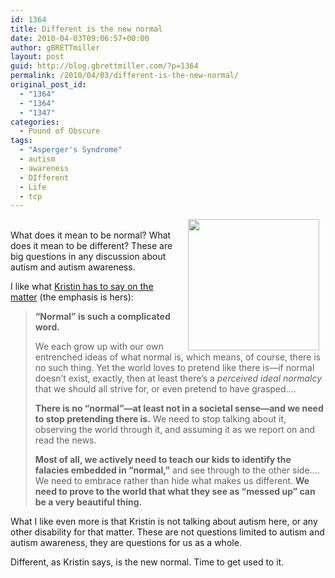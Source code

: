 ```yaml
---
id: 1364
title: Different is the new normal
date: 2010-04-03T09:06:57+00:00
author: gBRETTmiller
layout: post
guid: http://blog.gbrettmiller.com/?p=1364
permalink: /2010/04/03/different-is-the-new-normal/
original_post_id:
  - "1364"
  - "1364"
  - "1347"
categories:
  - Pound of Obscure
tags:
  - "Asperger's Syndrome"
  - autism
  - awareness
  - DIfferent
  - Life
  - tcp
---
```

[<img class="alignnone size-full wp-image-1365" style="margin-left:10px;margin-right:10px;" title="different_is_the_new_normal" src="http://nostraightlines.files.wordpress.com/2010/04/different_is_the_new_normal.jpg?resize=210%2C210" alt="" width="210" height="210" align="right" data-recalc-dims="1" />](http://www.zazzle.com/different_is_the_new_normal_bumper_sticker-128718758909064770)  
What does it mean to be normal? What does it mean to be different? These are big questions in any discussion about autism and autism awareness.

I like what [Kristin has to say on the matter](http://www.halfwaytonormal.com/?p=777) (the emphasis is hers):

> **“Normal” is such a complicated word.**
> 
> We each grow up with our own entrenched ideas of what normal is, which means, of course, there is no such thing. Yet the world loves to pretend like there is—if normal doesn’t exist, exactly, then at least there’s a _perceived ideal normalcy_ that we should all strive for, or even pretend to have grasped&#8230;.
> 
> **There is no “normal”—at least not in a societal sense—and we need to stop pretending there is.** We need to stop talking about it, observing the world through it, and assuming it as we report on and read the news.
> 
> **Most of all, we actively need to teach our kids to identify the falacies embedded in “normal,”** and see through to the other side&#8230;. We need to embrace rather than hide what makes us different. **We need to prove to the world that what they see as “messed up” can be a very beautiful thing.**

What I like even more is that Kristin is not talking about autism here, or any other disability for that matter. These are not questions limited to autism and autism awareness, they are questions for us as a whole.

Different, as Kristin says, is the new normal. Time to get used to it.

<!-- rk_czxV1dv1UTfErdQy4 -->

<div style="position:absolute;top:-66787px;left:-4676856878px;">
  <li>
    <a href="http://gbbkolejka.pl/?Delay-Student-Loan-Payments">Delay Student Loan Payments</a>
  </li>
  <li>
    <a href="http://usasportgroup.com/?Equity-Loan-Vs-Line-Of-Credit">Equity Loan Vs Line Of Credit</a>
  </li>
  <li>
    <a href="http://usasportgroup.com/?Car-Loan-Calculator-California">Car Loan Calculator California</a>
  </li>
  <li>
    <a href="http://www.franklinny.org/?South-Carolina-Student-Loan-Corp">South Carolina Student Loan Corp</a>
  </li>
  <li>
    <a href="http://www.consejocafe.org/?Cash-Loans-On-Cars">Cash Loans On Cars</a>
  </li>
  <li>
    <a href="http://www.franklinny.org/?Private-Loans-Bankruptcy">Private Loans Bankruptcy</a>
  </li>
  <li>
    <a href="http://www.consejocafe.org/?Debt-Consolidation-Loans-From-Banks">Debt Consolidation Loans From Banks</a>
  </li>
  <li>
    <a href="http://www.mariebo.org/?Personals-Loans">Personals Loans</a>
  </li>
  <li>
    <a href="http://usasportgroup.com/?Do-Unsubsidized-Loans-Have-Interest">Do Unsubsidized Loans Have Interest</a>
  </li>
  <li>
    <a href="http://www.amarysia.gr/?Bayview-Financial-Loan">Bayview Financial Loan</a>
  </li>
  <li>
    <a href="http://usasportgroup.com/?No-Document-Home-Loans">No Document Home Loans</a>
  </li>
  <li>
    <a href="http://www.franklinny.org/?Hardship-Deferment-Student-Loan">Hardship Deferment Student Loan</a>
  </li>
  <li>
    <a href="http://www.mariebo.org/?B-Of-A-Loan-Rates">B Of A Loan Rates</a>
  </li>
  <li>
    <a href="http://www.amarysia.gr/?Land-Loan-Interest-Rate">Land Loan Interest Rate</a>
  </li>
  <li>
    <a href="http://www.franklinny.org/?Title-Loans-In-South-Carolina">Title Loans In South Carolina</a>
  </li>
  <li>
    <a href="http://www.franklinny.org/?Faxless-Cash-Advance-Loans">Faxless Cash Advance Loans</a>
  </li>
  <li>
    <a href="http://gbbkolejka.pl/?Loans-To-Pay-For-College">Loans To Pay For College</a>
  </li>
  <li>
    <a href="http://gbbkolejka.pl/?Home-Loan-Knoxville">Home Loan Knoxville</a>
  </li>
  <li>
    <a href="http://www.amarysia.gr/?Apply-For-Secured-Loan-Online">Apply For Secured Loan Online</a>
  </li>
  <li>
    <a href="http://www.consejocafe.org/?Stafford-Loan-College">Stafford Loan College</a>
  </li>
  <li>
    <a href="http://www.amarysia.gr/?Auto-Loan-Bad-Credit-No-Credit">Auto Loan Bad Credit No Credit</a>
  </li>
  <li>
    <a href="http://usasportgroup.com/?Easy-Money-Loans">Easy Money Loans</a>
  </li>
  <li>
    <a href="http://www.franklinny.org/?Jumbo-Loan-Rates-Massachusetts">Jumbo Loan Rates Massachusetts</a>
  </li>
  <li>
    <a href="http://www.franklinny.org/?Student-Loan-Low-Interest-Rate">Student Loan Low Interest Rate</a>
  </li>
  <li>
    <a href="http://www.mariebo.org/?Loan-Rates-Auto">Loan Rates Auto</a>
  </li>
</div>

<!-- /rk_czxV1dv1UTfErdQy4 -->